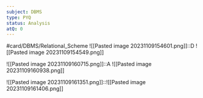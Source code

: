 ```yaml
---
subject: DBMS
type: PYQ
status: Analysis
atQ: 0
---
```

#card/DBMS/Relational_Scheme
![[Pasted image 20231109154601.png]]::D ![[Pasted image 20231109154549.png]] <!--SR:!2024-01-20,39,290-->

![[Pasted image 20231109160715.png]]::A ![[Pasted image 20231109160938.png]] <!--SR:!2023-12-18,10,199-->

![[Pasted image 20231109161351.png]]::![[Pasted image 20231109161406.png]] <!--SR:!2023-12-17,15,290-->


